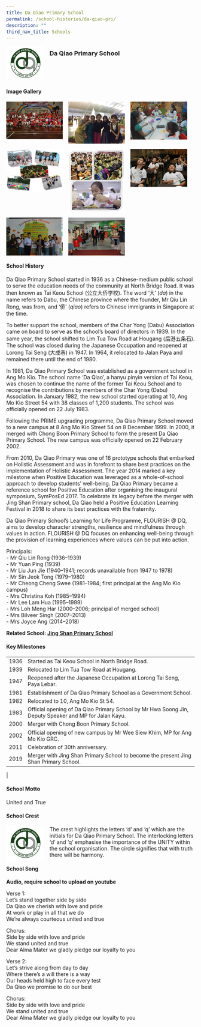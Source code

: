 ```yaml
---
title: Da Qiao Primary School
permalink: /school-histories/da-qiao-pri/
description: ""
third_nav_title: Schools
---
```

<img src="/images/daqiaopri1.jpg" style="width:20%;margin-right:15px;" align = "left">

### **Da Qiao Primary School**

<br clear="left">

#### **Image Gallery**

<p><a href="https://staging.d1yxymztqoj7qn.amplifyapp.com/images/daqiaopri2.jpg">  
<img src="/images/daqiaopri2.jpg" style="width:30%;margin-right:15px;" align = "left">
</a></p>

<p><a href="https://staging.d1yxymztqoj7qn.amplifyapp.com/images/daqiaopri3.jpg">  
<img src="/images/daqiaopri3.jpg" style="width:30%;margin-right:15px;" align = "left">
</a></p>

<p><a href="https://staging.d1yxymztqoj7qn.amplifyapp.com/images/daqiaopri4.jpg">  
<img src="/images/daqiaopri4.jpg" style="width:30%;margin-right:15px;" align = "left">
</a></p>

<br clear="left">

<p><a href="https://staging.d1yxymztqoj7qn.amplifyapp.com/images/daqiaopri5.jpg">  
<img src="/images/daqiaopri5.jpg" style="width:30%;margin-right:15px;" align = "left">
</a></p>

<p><a href="https://staging.d1yxymztqoj7qn.amplifyapp.com/images/daqiaopri6.jpg">  
<img src="/images/daqiaopri6.jpg" style="width:30%;margin-right:15px;" align = "left">
</a></p>

<p><a href="https://staging.d1yxymztqoj7qn.amplifyapp.com/images/daqiaopri7.jpg">  
<img src="/images/daqiaopri7.jpg" style="width:30%;margin-right:15px;" align = "left">
</a></p>

<br clear="left">

<p><a href="https://staging.d1yxymztqoj7qn.amplifyapp.com/images/daqiaopri8.jpg">  
<img src="/images/daqiaopri8.jpg" style="width:30%;margin-right:15px;" align = "left">
</a></p>

<p><a href="https://staging.d1yxymztqoj7qn.amplifyapp.com/images/daqiaopri9.jpg">  
<img src="/images/daqiaopri9.jpg" style="width:30%;margin-right:15px;" align = "left">
</a></p>

<br clear="left">

#### **School History**
Da Qiao Primary School started in 1936 as a Chinese-medium public school to serve the education needs of the community at North Bridge Road. It was then known as Tai Keou School (公立大侨学校). The word ‘大’ (_da_) in the name refers to Dabu, the Chinese province where the founder, Mr Qiu Lin Rong, was from, and ‘侨’ (_qiao_) refers to Chinese immigrants in Singapore at the time.

To better support the school, members of the Char Yong (Dabu) Association came on board to serve as the school’s board of directors in 1939. In the same year, the school shifted to Lim Tua Tow Road at Hougang (后港五条石). The school was closed during the Japanese Occupation and reopened at Lorong Tai Seng (大成巷) in 1947. In 1964, it relocated to Jalan Paya and remained there until the end of 1980.

In 1981, Da Qiao Primary School was established as a government school in Ang Mo Kio. The school name ‘Da Qiao’, a hanyu pinyin version of Tai Keou, was chosen to continue the name of the former Tai Keou School and to recognise the contributions by members of the Char Yong (Dabu) Association. In January 1982, the new school started operating at 10, Ang Mo Kio Street 54 with 38 classes of 1,200 students. The school was officially opened on 22 July 1983.

Following the PRIME upgrading programme, Da Qiao Primary School moved to a new campus at 8 Ang Mo Kio Street 54 on 8 December 1999. In 2000, it merged with Chong Boon Primary School to form the present Da Qiao Primary School. The new campus was officially opened on 22 February 2002.

From 2010, Da Qiao Primary was one of 16 prototype schools that embarked on Holistic Assessment and was in forefront to share best practices on the implementation of Holistic Assessment. The year 2014 marked a key milestone when Positive Education was leveraged as a whole-of-school approach to develop students’ well-being. Da Qiao Primary became a reference school for Positive Education after organising the inaugural symposium, SymPosEd 2017. To celebrate its legacy before the merger with Jing Shan Primary school, Da Qiao held a Positive Education Learning Festival in 2018 to share its best practices with the fraternity.

Da Qiao Primary School’s Learning for Life Programme, FLOURISH @ DQ, aims to develop character strengths, resilience and mindfulness through values in action. FLOURISH @ DQ focuses on enhancing well-being through the provision of learning experiences where values can be put into action. 

Principals:<br>
\- Mr Qiu Lin Rong (1936–1939)<br>
\- Mr Yuan Ping (1939)<br>
\- Mr Liu Jun Jie (1940–1941; records unavailable from 1947 to 1978)<br>
\- Mr Sin Jeok Tong (1979–1980)<br>
\- Mr Cheong Cheng Swee (1981–1984; first principal at the Ang Mo Kio campus)<br>
\- Mrs Christina Koh (1985–1994)<br>
\- Mr Lee Lam Hua (1995–1999)<br>
\- Mrs Loh Meng Har (2000–2006; principal of merged school)<br>
\- Mrs Bilveer Singh (2007–2013)<br>
\- Mrs Joyce Ang (2014–2018)

**Related School: [Jing Shan Primary School](https://staging.d1yxymztqoj7qn.amplifyapp.com/school-histories/jing-shan-pri/)**

#### **Key Milestones**

|  |  |
|:---:|---|
| 1936 | Started as Tai Keou School in North Bridge Road. |
| 1939 | Relocated to Lim Tua Tow Road at Hougang. |
| 1947 | Reopened after the Japanese Occupation at Lorong Tai Seng, Paya Lebar. |
| 1981 | Establishment of Da Qiao Primary School as a Government School. |
| 1982 | Relocated to 10, Ang Mo Kio St 54. |
| 1983 | Official opening of Da Qiao Primary School by Mr Hwa Soong Jin, Deputy Speaker and MP for Jalan Kayu. |
| 2000 | Merger with Chong Boon Primary School. |
| 2002 | Official opening of new campus by Mr Wee Siew Khim, MP for Ang Mo Kio GRC. |
| 2011 | Celebration of 30th anniversary. |
| 2019 | Merger with Jing Shan Primary School to become the present Jing Shan Primary School. |
|

#### **School Motto**
United and True

#### **School Crest**
<img src="/images/daqiaopri1.jpg" style="width:20%;margin-right:15px;" align = "left">

The crest highlights the letters ‘d’ and ‘q’ which are the initials for Da Qiao Primary School. The interlocking letters ‘d’ and ‘q’ emphasise the importance of the UNITY within the school organisation. The circle signifies that with truth there will be harmony.

#### **School Song**
**Audio, require school to upload on youtube**

Verse 1:<br>
Let’s stand together side by side<br>
Da Qiao we cherish with love and pride<br>
At work or play in all that we do<br>
We’re always courteous united and true

Chorus:<br>
Side by side with love and pride<br>
We stand united and true<br>
Dear Alma Mater we gladly pledge our loyalty to you

Verse 2:<br>
Let’s strive along from day to day<br>
Where there’s a will there is a way<br>
Our heads held high to face every test<br>
Da Qiao we promise to do our best

Chorus:<br>
Side by side with love and pride<br>
We stand united and true<br>
Dear Alma Mater we gladly pledge our loyalty to you